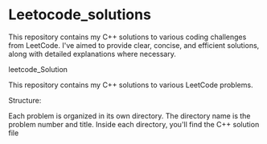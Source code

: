 # Leetocode_solutions
This repository contains my C++ solutions to various coding challenges from LeetCode. I've aimed to provide clear, concise, and efficient solutions, along with detailed explanations where necessary.


leetcode_Solution

This repository contains my C++ solutions to various LeetCode problems.

Structure:

Each problem is organized in its own directory.
The directory name is the problem number and title.
Inside each directory, you'll find the C++ solution file 
